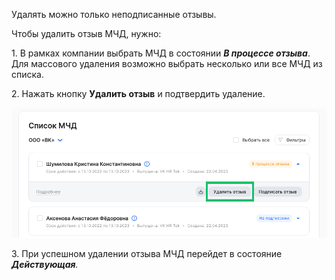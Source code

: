 Удалять можно только неподписанные отзывы.

Чтобы удалить отзыв МЧД, нужно:

1\. В рамках компании выбрать МЧД в состоянии ***В процессе отзыва***. Для массового удаления возможно выбрать несколько или все МЧД из списка.

2\. Нажать кнопку **Удалить отзыв** и подтвердить удаление.

![18.png](./assets/18.png)

3\. При успешном удалении отзыва МЧД перейдет в состояние ***Действующая**.*